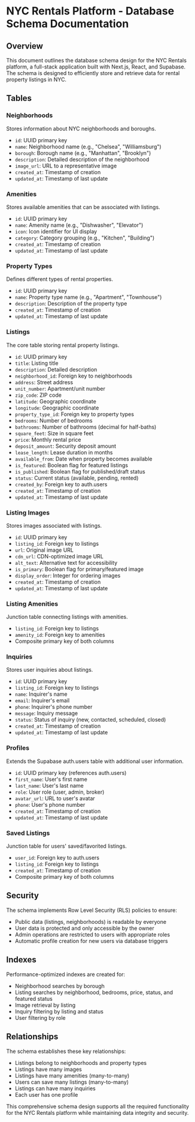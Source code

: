 # NYC Rentals Platform - Database Schema Documentation

## Overview
This document outlines the database schema design for the NYC Rentals platform, a full-stack application built with Next.js, React, and Supabase. The schema is designed to efficiently store and retrieve data for rental property listings in NYC.

## Tables

### Neighborhoods
Stores information about NYC neighborhoods and boroughs.
- `id`: UUID primary key
- `name`: Neighborhood name (e.g., "Chelsea", "Williamsburg")
- `borough`: Borough name (e.g., "Manhattan", "Brooklyn")
- `description`: Detailed description of the neighborhood
- `image_url`: URL to a representative image
- `created_at`: Timestamp of creation
- `updated_at`: Timestamp of last update

### Amenities
Stores available amenities that can be associated with listings.
- `id`: UUID primary key
- `name`: Amenity name (e.g., "Dishwasher", "Elevator")
- `icon`: Icon identifier for UI display
- `category`: Category grouping (e.g., "Kitchen", "Building")
- `created_at`: Timestamp of creation
- `updated_at`: Timestamp of last update

### Property Types
Defines different types of rental properties.
- `id`: UUID primary key
- `name`: Property type name (e.g., "Apartment", "Townhouse")
- `description`: Description of the property type
- `created_at`: Timestamp of creation
- `updated_at`: Timestamp of last update

### Listings
The core table storing rental property listings.
- `id`: UUID primary key
- `title`: Listing title
- `description`: Detailed description
- `neighborhood_id`: Foreign key to neighborhoods
- `address`: Street address
- `unit_number`: Apartment/unit number
- `zip_code`: ZIP code
- `latitude`: Geographic coordinate
- `longitude`: Geographic coordinate
- `property_type_id`: Foreign key to property types
- `bedrooms`: Number of bedrooms
- `bathrooms`: Number of bathrooms (decimal for half-baths)
- `square_feet`: Size in square feet
- `price`: Monthly rental price
- `deposit_amount`: Security deposit amount
- `lease_length`: Lease duration in months
- `available_from`: Date when property becomes available
- `is_featured`: Boolean flag for featured listings
- `is_published`: Boolean flag for published/draft status
- `status`: Current status (available, pending, rented)
- `created_by`: Foreign key to auth.users
- `created_at`: Timestamp of creation
- `updated_at`: Timestamp of last update

### Listing Images
Stores images associated with listings.
- `id`: UUID primary key
- `listing_id`: Foreign key to listings
- `url`: Original image URL
- `cdn_url`: CDN-optimized image URL
- `alt_text`: Alternative text for accessibility
- `is_primary`: Boolean flag for primary/featured image
- `display_order`: Integer for ordering images
- `created_at`: Timestamp of creation
- `updated_at`: Timestamp of last update

### Listing Amenities
Junction table connecting listings with amenities.
- `listing_id`: Foreign key to listings
- `amenity_id`: Foreign key to amenities
- Composite primary key of both columns

### Inquiries
Stores user inquiries about listings.
- `id`: UUID primary key
- `listing_id`: Foreign key to listings
- `name`: Inquirer's name
- `email`: Inquirer's email
- `phone`: Inquirer's phone number
- `message`: Inquiry message
- `status`: Status of inquiry (new, contacted, scheduled, closed)
- `created_at`: Timestamp of creation
- `updated_at`: Timestamp of last update

### Profiles
Extends the Supabase auth.users table with additional user information.
- `id`: UUID primary key (references auth.users)
- `first_name`: User's first name
- `last_name`: User's last name
- `role`: User role (user, admin, broker)
- `avatar_url`: URL to user's avatar
- `phone`: User's phone number
- `created_at`: Timestamp of creation
- `updated_at`: Timestamp of last update

### Saved Listings
Junction table for users' saved/favorited listings.
- `user_id`: Foreign key to auth.users
- `listing_id`: Foreign key to listings
- `created_at`: Timestamp of creation
- Composite primary key of both columns

## Security

The schema implements Row Level Security (RLS) policies to ensure:
- Public data (listings, neighborhoods) is readable by everyone
- User data is protected and only accessible by the owner
- Admin operations are restricted to users with appropriate roles
- Automatic profile creation for new users via database triggers

## Indexes

Performance-optimized indexes are created for:
- Neighborhood searches by borough
- Listing searches by neighborhood, bedrooms, price, status, and featured status
- Image retrieval by listing
- Inquiry filtering by listing and status
- User filtering by role

## Relationships

The schema establishes these key relationships:
- Listings belong to neighborhoods and property types
- Listings have many images
- Listings have many amenities (many-to-many)
- Users can save many listings (many-to-many)
- Listings can have many inquiries
- Each user has one profile

This comprehensive schema design supports all the required functionality for the NYC Rentals platform while maintaining data integrity and security.
